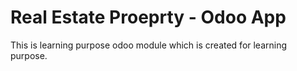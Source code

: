 # Real Estate Proeprty - Odoo App

This is learning purpose odoo module which is created for learning purpose.